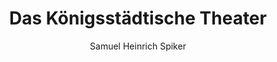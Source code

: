 ---
image: /assets/images/spiker/24a.jpg
thumb: /assets/images/spiker-thumbs/24a.jpg
author: Samuel Heinrich Spiker
artist: 
engraver: 
title: "Das Königsstädtische Theater"
subtitle: 
tags:
  - Theatre
layout: post
---